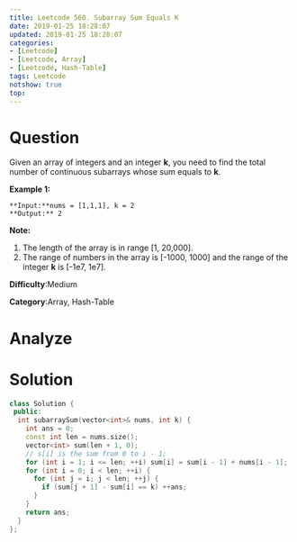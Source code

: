 ```yaml
---
title: Leetcode 560. Subarray Sum Equals K
date: 2019-01-25 18:28:07
updated: 2019-01-25 18:28:07
categories: 
- [Leetcode]
- [Leetcode, Array]
- [Leetcode, Hash-Table]
tags: Leetcode
notshow: true
top:
---
```


# Question

Given an array of integers and an integer  **k**, you need to find the total number of continuous subarrays whose sum equals to  **k**.

**Example 1:**  

```
**Input:**nums = [1,1,1], k = 2
**Output:** 2
```

**Note:**  

1. The length of the array is in range [1, 20,000].
2. The range of numbers in the array is [-1000, 1000] and the range of the integer  **k**  is [-1e7, 1e7].

**Difficulty**:Medium

**Category**:Array, Hash-Table

<!-- more -->

# Analyze

# Solution

```cpp
class Solution {
 public:
  int subarraySum(vector<int>& nums, int k) {
    int ans = 0;
    const int len = nums.size();
    vector<int> sum(len + 1, 0);
    // s[i] is the sum from 0 to i - 1;
    for (int i = 1; i <= len; ++i) sum[i] = sum[i - 1] + nums[i - 1];
    for (int i = 0; i < len; ++i) {
      for (int j = i; j < len; ++j) {
        if (sum[j + 1] - sum[i] == k) ++ans;
      }
    }
    return ans;
  }
};
```


